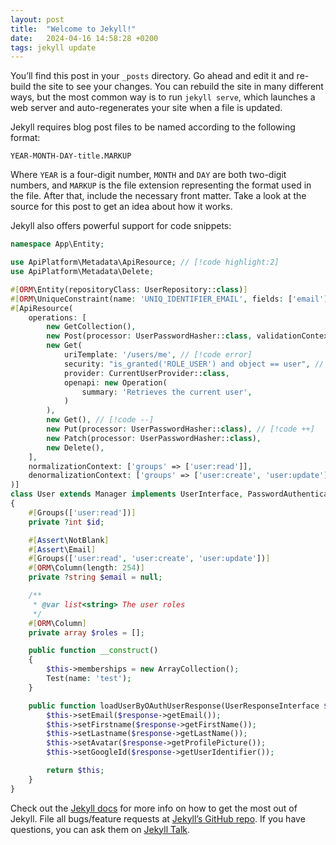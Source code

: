 ```yaml
---
layout: post
title:  "Welcome to Jekyll!"
date:   2024-04-16 14:58:28 +0200
tags: jekyll update
---
```

You’ll find this post in your `_posts` directory. Go ahead and edit it and re-build the site to see your changes. You can rebuild the site in many different ways, but the most common way is to run `jekyll serve`, which launches a web server and auto-regenerates your site when a file is updated.

Jekyll requires blog post files to be named according to the following format:

`YEAR-MONTH-DAY-title.MARKUP`

Where `YEAR` is a four-digit number, `MONTH` and `DAY` are both two-digit numbers, and `MARKUP` is the file extension representing the format used in the file. After that, include the necessary front matter. Take a look at the source for this post to get an idea about how it works.

Jekyll also offers powerful support for code snippets:

```php
namespace App\Entity;

use ApiPlatform\Metadata\ApiResource; // [!code highlight:2]
use ApiPlatform\Metadata\Delete;

#[ORM\Entity(repositoryClass: UserRepository::class)]
#[ORM\UniqueConstraint(name: 'UNIQ_IDENTIFIER_EMAIL', fields: ['email'])]
#[ApiResource(
    operations: [
        new GetCollection(),
        new Post(processor: UserPasswordHasher::class, validationContext: ['groups' => ['Default', 'user:create']]),
        new Get(
            uriTemplate: '/users/me', // [!code error]
            security: "is_granted('ROLE_USER') and object == user", // [!code warning]
            provider: CurrentUserProvider::class,
            openapi: new Operation(
                summary: 'Retrieves the current user',
            )
        ),
        new Get(), // [!code --]
        new Put(processor: UserPasswordHasher::class), // [!code ++]
        new Patch(processor: UserPasswordHasher::class),
        new Delete(),
    ],
    normalizationContext: ['groups' => ['user:read']],
    denormalizationContext: ['groups' => ['user:create', 'user:update']],
)]
class User extends Manager implements UserInterface, PasswordAuthenticatedUserInterface, OAuthAwareUserProviderInterface
{
    #[Groups(['user:read'])]
    private ?int $id;

    #[Assert\NotBlank]
    #[Assert\Email]
    #[Groups(['user:read', 'user:create', 'user:update'])]
    #[ORM\Column(length: 254)]
    private ?string $email = null;

    /**
     * @var list<string> The user roles
     */
    #[ORM\Column]
    private array $roles = [];

    public function __construct()
    {
        $this->memberships = new ArrayCollection();
        Test(name: 'test');
    }

    public function loadUserByOAuthUserResponse(UserResponseInterface $response): UserInterface {
        $this->setEmail($response->getEmail());
        $this->setFirstname($response->getFirstName());
        $this->setLastname($response->getLastName());
        $this->setAvatar($response->getProfilePicture());
        $this->setGoogleId($response->getUserIdentifier());

        return $this;
    }
}
```

Check out the [Jekyll docs][jekyll-docs] for more info on how to get the most out of Jekyll. File all bugs/feature requests at [Jekyll’s GitHub repo][jekyll-gh]. If you have questions, you can ask them on [Jekyll Talk][jekyll-talk].

[jekyll-docs]: https://jekyllrb.com/docs/home
[jekyll-gh]:   https://github.com/jekyll/jekyll
[jekyll-talk]: https://talk.jekyllrb.com/
